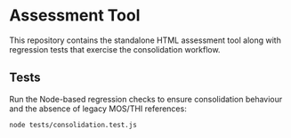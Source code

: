 # Assessment Tool

This repository contains the standalone HTML assessment tool along with regression tests that exercise the consolidation workflow.

## Tests

Run the Node-based regression checks to ensure consolidation behaviour and the absence of legacy MOS/THI references:

```bash
node tests/consolidation.test.js
```

